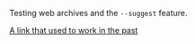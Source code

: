 Testing web archives and the `--suggest` feature.

[A link that used to work in the past](https://www.google.com/jobs.html)
